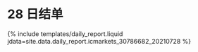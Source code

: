 # 28 日结单

{% include  templates/daily_report.liquid jdata=site.data.daily_report.icmarkets_30786682_20210728 %}